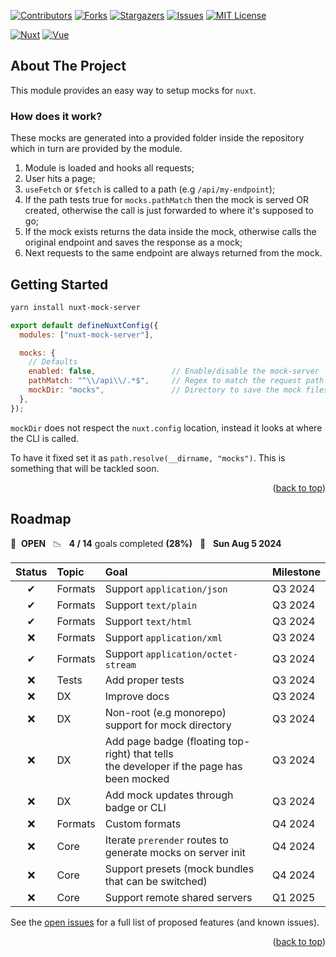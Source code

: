 <a id="readme-top"></a>

[![Contributors][contributors-shield]][contributors-url]
[![Forks][forks-shield]][forks-url]
[![Stargazers][stars-shield]][stars-url]
[![Issues][issues-shield]][issues-url]
[![MIT License][license-shield]][license-url]


[![Nuxt][Nuxt]][Nuxt-url]
[![Vue][Vue.js]][Vue-url]


## About The Project

This module provides an easy way to setup mocks for `nuxt`.


### How does it work?
These mocks are generated into a provided folder inside the repository which in turn are provided by the module.

1. Module is loaded and hooks all requests;
2. User hits a page;
3. `useFetch` or `$fetch` is called to a path (e.g `/api/my-endpoint`);
4. If the path tests true for `mocks.pathMatch` then the mock is served OR created, otherwise the call is just forwarded to where it's supposed to go;
5. If the mock exists returns the data inside the mock, otherwise calls the original endpoint and saves the response as a mock;
6. Next requests to the same endpoint are always returned from the mock.

## Getting Started

```sh
yarn install nuxt-mock-server
```

```js 
export default defineNuxtConfig({
  modules: ["nuxt-mock-server"],

  mocks: {
    // Defaults
    enabled: false,                 // Enable/disable the mock-server
    pathMatch: "^\\/api\\/.*$",     // Regex to match the request path
    mockDir: "mocks",               // Directory to save the mock files
  },
});
```

`mockDir` does not respect the `nuxt.config` location, instead it looks at where the CLI is called.

To have it fixed set it as `path.resolve(__dirname, "mocks")`. This is something that will be tackled soon.

<p align="right">(<a href="#readme-top">back to top</a>)</p>

## Roadmap

🚀 &nbsp;**OPEN** &nbsp;&nbsp;📉 &nbsp;&nbsp;**4 / 14** goals completed **(28%)** &nbsp;&nbsp;📅 &nbsp;&nbsp;**Sun Aug 5 2024**

| Status | Topic | Goal | Milestone |
| :---: | :--- | :--- | :--- |
| ✔ | Formats | Support `application/json` | Q3 2024
| ✔ | Formats | Support `text/plain` | Q3 2024
| ✔ | Formats | Support `text/html` | Q3 2024
| ❌ | Formats | Support `application/xml` | Q3 2024
| ✔ | Formats | Support `application/octet-stream` | Q3 2024
| ❌ | Tests | Add proper tests | Q3 2024
| ❌ | DX | Improve docs | Q3 2024
| ❌ | DX | Non-root (e.g monorepo) support for mock directory | Q3 2024
| ❌ | DX | Add page badge (floating top-right) that tells<br>the developer if the page has been mocked | Q3 2024
| ❌ | DX | Add mock updates through badge or CLI | Q3 2024
| ❌ | Formats | Custom formats | Q4 2024
| ❌ | Core | Iterate `prerender` routes to generate mocks on server init | Q4 2024
| ❌ | Core | Support presets (mock bundles that can be switched) | Q4 2024
| ❌ | Core | Support remote shared servers | Q1 2025

See the [open issues](https://github.com/SoaresMG/nuxt-mock-server/issues) for a full list of proposed features (and known issues).

<p align="right">(<a href="#readme-top">back to top</a>)</p>


<!-- MARKDOWN LINKS & IMAGES -->
<!-- https://www.markdownguide.org/basic-syntax/#reference-style-links -->
[contributors-shield]: https://img.shields.io/github/contributors/SoaresMG/nuxt-mock-server.svg?style=for-the-badge
[contributors-url]: https://github.com/SoaresMG/nuxt-mock-server/graphs/contributors
[forks-shield]: https://img.shields.io/github/forks/SoaresMG/nuxt-mock-server.svg?style=for-the-badge
[forks-url]: https://github.com/SoaresMG/nuxt-mock-server/network/members
[stars-shield]: https://img.shields.io/github/stars/SoaresMG/nuxt-mock-server.svg?style=for-the-badge
[stars-url]: https://github.com/SoaresMG/nuxt-mock-server/stargazers
[issues-shield]: https://img.shields.io/github/issues/SoaresMG/nuxt-mock-server.svg?style=for-the-badge
[issues-url]: https://github.com/SoaresMG/nuxt-mock-server/issues
[license-shield]: https://img.shields.io/github/license/SoaresMG/nuxt-mock-server.svg?style=for-the-badge
[license-url]: https://github.com/SoaresMG/nuxt-mock-server/blob/master/LICENSE.txt
[Nuxt]: https://img.shields.io/badge/nuxt-000000?style=for-the-badge&logo=nuxt&logoColor=white
[Nuxt-url]: https://nuxt.com/
[Vue.js]: https://img.shields.io/badge/Vue.js-35495E?style=for-the-badge&logo=vuedotjs&logoColor=4FC08D
[Vue-url]: https://vuejs.org/